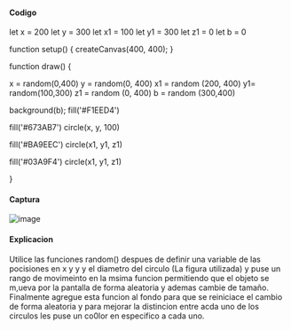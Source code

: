 #### Codigo
let x = 200
let y = 300
let x1 = 100
let y1 = 300
let z1 = 0
let b = 0

function setup() {
  createCanvas(400, 400);
}

function draw() {
  
  x = random(0,400)
  y = random(0, 400)
  x1 = random (200, 400)
  y1= random(100,300)
  z1 = random (0, 400)
  b = random (300,400)
  
  background(b);
  fill('#F1EED4')
  
  fill('#673AB7')
  circle(x, y, 100)
  
  fill('#BA9EEC')
  circle(x1, y1, z1)
  
  fill('#03A9F4')
  circle(x1, y1, z1)
  
}

#### Captura 
![image](https://github.com/user-attachments/assets/3bbd9891-cd1c-4126-9703-f854e41c634d)

#### Explicacion
Utilice las funciones random() despues de definir una variable de las pocisiones en x y y y el diametro del circulo (La figura utilizada) y puse un rango de movimeinto en la msima funcion permitiendo que el objeto
se m,ueva por la pantalla de forma aleatoria y ademas cambie de tamaño. Finalmente agregue esta funcion al fondo para que se reiniciace el cambio de forma aleatoria y para mejorar la distincion entre acda uno de los circulos
les puse un co0lor en especifico a cada uno. 
